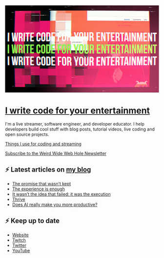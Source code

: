 ![!write code for your entertainment](trailer_thumb.png)

# [I write code for your entertainment](https://www.twitch.tv/videos/1971055901)

I'm a live streamer, software engineer, and developer educator. I help developers build cool stuff with blog posts,
tutorial videos, live coding and open source projects.

[Things I use for coding and streaming](https://whitep4nth3r.com/uses/)

[Subscribe to the Weird Wide Web Hole Newsletter](https://buttondown.email/weirdwidewebhole)

## ⚡️ Latest articles on [my blog](https://whitep4nth3r.com)

<!-- BLOG-POST-LIST:START -->
- [The promise that wasn’t kept](https://whitep4nth3r.com/blog/the-promise-that-wasnt-kept/)
- [The experience is enough](https://whitep4nth3r.com/blog/the-experience-is-enough/)
- [It wasn’t the idea that failed: it was the execution](https://blog.nordcraft.com/it-wasnt-the-idea-that-failed-it-was-the-execution)
- [Thrive](https://whitep4nth3r.com/blog/thrive/)
- [Does AI really make you more productive?](https://blog.nordcraft.com/does-ai-really-make-you-more-productive)
<!-- BLOG-POST-LIST:END -->

## ⚡️ Keep up to date

- [Website](https://whitep4nth3r.com/)
- [Twitch](https://twitch.tv/whitep4nth3r)
- [Twitter](https://twitter.com/whitep4nth3r)
- [YouTube](https://www.youtube.com/c/whitep4nth3r/videos)
